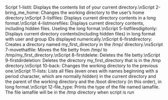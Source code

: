 Script 1-listit: Displays the contents list of your current directory.\nScript 2-bring_me_home: Changes the working directory to the user’s home directory.\nScript 3-listfiles: Displays current directory contents in a long format.\nScript 4-listmorefiles: Displays current directory contents, including hidden files. Useling the long format.\nScript 5-listfilesdigitonly: Displays current directory contents(including hidden files) in long format
with user and group IDs displayed numerically.\nScript 6-firstdirectory: Creates a directory named my_first_directory in the /tmp/ directory.\nsScript 7-movethatfile: Moves the file betty from /tmp/ to /tmp/my_first_directory.\nScript 8-firstdelete: Deletes the file betty.\nScript 9-firstdirdeletion: Deletes the directory my_first_directory that is in the /tmp directory.\nScript 10-back: Changes the working directory to the previous one.\nScript 11-lists: Lists all files (even ones with names beginning with a period character, which are normally hidden) in the current directory and the parent of the working directory and the /boot directory (in this order), in long format.\nScript 12-file_type: Prints the type of the file named iamafile. The file iamafile will be in the /tmp directory when script is run 
